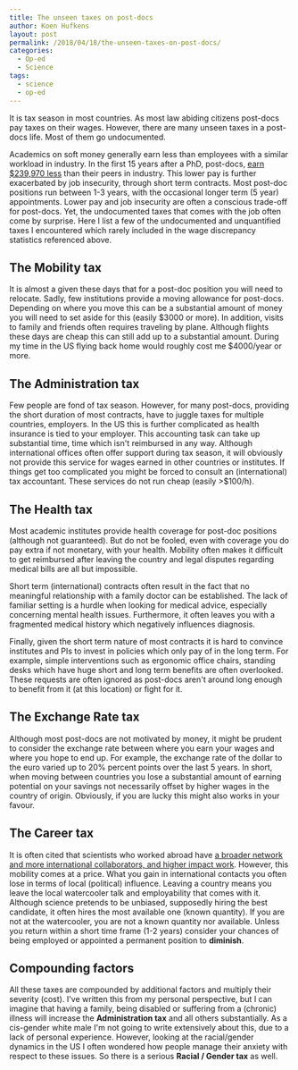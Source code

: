 ```yaml
---
title: The unseen taxes on post-docs
author: Koen Hufkens
layout: post
permalink: /2018/04/18/the-unseen-taxes-on-post-docs/
categories:
  - Op-ed
  - Science
tags:
  - science
  - op-ed
---
```

It is tax season in most countries. As most law abiding citizens post-docs pay taxes on their wages. However, there are many unseen taxes in a post-docs life. Most of them go undocumented.

Academics on soft money generally earn less than employees with a similar workload in industry. In the first 15 years after a PhD, post-docs, [earn $239,970 less](https://www.sciencemag.org/careers/2017/01/price-doing-postdoc) than their peers in industry. This lower pay is further exacerbated by job insecurity, through short term contracts. Most post-doc positions run between 1-3 years, with the occasional longer term (5 year) appointments. Lower pay and job insecurity are often a conscious trade-off for post-docs. Yet, the undocumented taxes that comes with the job often come by surprise. Here I list a few of the undocumented and unquantified taxes I encountered which rarely included in the wage discrepancy statistics referenced above.

## The Mobility tax

It is almost a given these days that for a post-doc position you will need to relocate. Sadly, few institutions provide a moving allowance for post-docs. Depending on where you move this can be a substantial amount of money you will need to set aside for this (easily \$3000 or more). In addition, visits to family and friends often requires traveling by plane. Although flights these days are cheap this can still add up to a substantial amount. During my time in the US flying back home would roughly cost me \$4000/year or more.

## The Administration tax

Few people are fond of tax season. However, for many post-docs, providing the short duration of most contracts, have to juggle taxes for multiple countries, employers. In the US this is further complicated as health insurance is tied to your employer. This accounting task can take up substantial time, time which isn't reimbursed in any way. Although international offices often offer support during tax season, it will obviously not provide this service for wages earned in other countries or institutes. If things get too complicated you might be forced to consult an (international) tax accountant. These services do not run cheap (easily &gt;$100/h).

## The Health tax

Most academic institutes provide health coverage for post-doc positions (although not guaranteed). But do not be fooled, even with coverage you do pay extra if not monetary, with your health. Mobility often makes it difficult to get reimbursed after leaving the country and legal disputes regarding medical bills are all but impossible.

Short term (international) contracts often result in the fact that no meaningful relationship with a family doctor can be established. The lack of familiar setting is a hurdle when looking for medical advice, especially concerning mental health issues. Furthermore, it often leaves you with a fragmented medical history which negatively influences diagnosis.

Finally, given the short term nature of most contracts it is hard to convince institutes and PIs to invest in policies which only pay of in the long term. For example, simple interventions such as ergonomic office chairs, standing desks which have huge short and long term benefits are often overlooked. These requests are often ignored as post-docs aren't around long enough to benefit from it (at this location) or fight for it.

## The Exchange Rate tax

Although most post-docs are not motivated by money, it might be prudent to consider the exchange rate between where you earn your wages and where you hope to end up. For example, the exchange rate of the dollar to the euro varied up to 20% percent points over the last 5 years. In short, when moving between countries you lose a substantial amount of earning potential on your savings not necessarily offset by higher wages in the country of origin. Obviously, if you are lucky this might also works in your favour.

## The Career tax

It is often cited that scientists who worked abroad have [a broader network and more international collaborators, and higher impact work](https://onlinelibrary.wiley.com/doi/full/10.1002/anie.201505267). However, this mobility comes at a price. What you gain in international contacts you often lose in terms of local (political) influence. Leaving a country means you leave the local watercooler talk and employability that comes with it. Although science pretends to be unbiased, supposedly hiring the best candidate, it often hires the most available one (known quantity). If you are not at the watercooler, you are not a known quantity nor available. Unless you return within a short time frame (1-2 years) consider your chances of being employed or appointed a permanent position to **diminish**.

## Compounding factors

All these taxes are compounded by additional factors and multiply their severity (cost). I've written this from my personal perspective, but I can imagine that having a family, being disabled or suffering from a (chronic) illness will increase the **Administration tax** and all others substantially. As a cis-gender white male I'm not going to write extensively about this, due to a lack of personal experience. However, looking at the racial/gender dynamics in the US I often wondered how people manage their anxiety with respect to these issues. So there is a serious **Racial / Gender tax** as well.